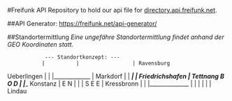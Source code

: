 #Freifunk API
Repository to hold our api file for [directory.api.freifunk.net](https://github.com/freifunk/directory.api.freifunk.net).

##API Generator:
https://freifunk.net/api-generator/


##Standortermittlung
*Eine ungefähre Standortermittlung findet anhand der GEO Koordinaten statt.*

                --- Standortkonzept: ---
               |          |                 | Ravensburg
  Ueberlingen  |          |                 |_____________
               | Markdorf |                 |
  _____________|          | Friedrichshafen | Tettnang
               B  O  D    |                 |______________
     Konstanz  |         E  N               |
               |          |    S  E  E      | Kressbronn
               |          |                 |______________
               |          |                 |
               |          |                 |    Lindau



